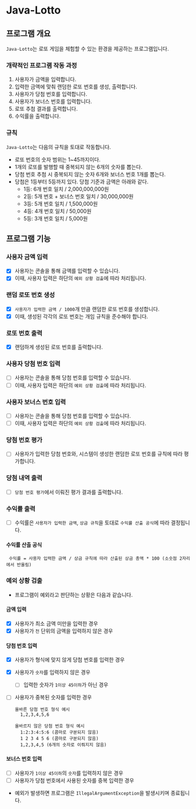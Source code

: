 # Java-Lotto

## 프로그램 개요

`Java-Lotto`는 로또 게임을 체험할 수 있는 환경을 제공하는 프로그램입니다.

### 개략적인 프로그램 작동 과정

1. 사용자가 금액을 입력합니다.
2. 입력한 금액에 맞춰 랜덤한 로또 번호를 생성, 출력합니다.
3. 사용자가 당첨 번호를 입력합니다.
4. 사용자가 보너스 번호를 입력합니다.
5. 로또 추첨 결과를 출력합니다.
6. 수익률을 출력합니다.

### 규칙

`Java-Lotto`는 다음의 규칙을 토대로 작동합니다.

- 로또 번호의 숫자 범위는 1~45까지이다.
- 1개의 로또를 발행할 때 중복되지 않는 6개의 숫자를 뽑는다.
- 당첨 번호 추첨 시 중복되지 않는 숫자 6개와 보너스 번호 1개를 뽑는다.
- 당첨은 1등부터 5등까지 있다. 당첨 기준과 금액은 아래와 같다.
    - 1등: 6개 번호 일치 / 2,000,000,000원
    - 2등: 5개 번호 + 보너스 번호 일치 / 30,000,000원
    - 3등: 5개 번호 일치 / 1,500,000원
    - 4등: 4개 번호 일치 / 50,000원
    - 5등: 3개 번호 일치 / 5,000원

## 프로그램 기능

### 사용자 금액 입력

- [x] 사용자는 콘솔을 통해 금액를 입력할 수 있습니다.
- [x] 이때, 사용자 입력은 하단의 `예외 상황 검출`에 따라 처리됩니다.

### 랜덤 로또 번호 생성

- [x] `사용자가 입력한 금액 / 1000`개 만큼 랜덤한 로또 번호를 생성합니다.
- [x] 이때, 생성된 각각의 로또 번호는 개임 규칙을 준수해야 합니다.

### 로또 번호 출력

- [x] 랜덤하게 생성된 로또 번호를 출력합니다.

### 사용자 당첨 번호 입력

- [ ] 사용자는 콘솔을 통해 당첨 번호를 입력할 수 있습니다.
- [ ] 이때, 사용자 입력은 하단의 `예외 상황 검출`에 따라 처리됩니다.

### 사용자 보너스 번호 입력

- [ ] 사용자는 콘솔을 통해 당첨 번호를 입력할 수 있습니다.
- [ ] 이때, 사용자 입력은 하단의 `예외 상황 검출`에 따라 처리됩니다.

### 당첨 번호 평가

- [ ] 사용자가 입력한 당첨 번호와, 시스템이 생성한 랜덤한 로또 번호를 규칙에 따라 평가합니다.

### 당첨 내역 출력

- [ ] `당첨 번호 평가`에서 이뤄진 평가 결과를 출력합니다.

### 수익률 출력

- [ ] 수익률은 `사용자가 입력한 금액`, `상금 규칙`을 토대로 `수익률 산출 공식`에 따라 결정됩니다.

#### 수익률 산출 공식

  ```
   수익률 = 사용자 입력한 금액 / 상금 규칙에 따라 산출된 상금 총액 * 100 (소숫점 2자리에서 반올림)
  ```

### 예외 상황 검출

- 프로그램이 예외라고 판단하는 상황은 다음과 같습니다.

#### 금액 입력

- [x] 사용자가 최소 금액 미만을 입력한 경우
- [x] 사용자가 `천` 단위의 금액을 입력하지 않은 경우

#### 당첨 번호 입력

- [x] 사용자가 형식에 맞지 않게 당첨 번호를 입력한 경우
- [x] 사용자가 `숫자`를 입력하지 않은 경우
    - [ ] 입력한 숫자가 `1이상 45이하`가 아닌 경우
- [ ] 사용자가 중복된 숫자를 입력한 경우

  ```
  올바른 당첨 번호 형식 예시
    1,2,3,4,5,6

  올바르지 않은 당첨 번호 형식 예시
    1:2:3:4:5:6 (콤마로 구분되지 않음)
    1 2 3 4 5 6 (콤마로 구분되지 않음)
    1,2,3,4,5 (6개의 숫자로 이뤄지지 않음)
  ```

#### 보너스 번호 입력

- [ ] 사용자가 `1이상 45이하`의 `숫자`를 입력하지 않은 경우
- [ ] 사용자가 당첨 번호에서 사용된 숫자를 중복 입력한 경우

- 예외가 발생하면 프로그램은 `IllegalArgumentException`을 발생시키며 종료됩니다.